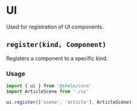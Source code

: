 # UI

Used for registration of UI components.

## `register(kind, Component)`

Registers a component to a specific kind.

### Usage

```javascript
import { ui } from '@skele/core'
import ArticleScene from './ui'

ui.register(['scene', 'article'], ArticleScene)
```
